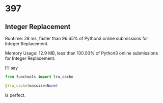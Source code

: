 # 397

## Integer Replacement

Runtime: 28 ms, faster than 96.65% of Python3 online submissions for Integer Replacement.

Memory Usage: 12.9 MB, less than 100.00% of Python3 online submissions for Integer Replacement.

I’ll say

```python
from functools import lru_cache

@lru_cache(maxsize=None)
```

is perfect.